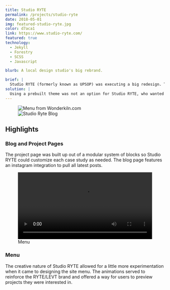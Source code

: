```yaml
---
title: Studio RYTE
permalink: /projects/studio-ryte
date: 2018-05-01
img: featured-studio-ryte.jpg
color: d7aca1
link: https://www.studio-ryte.com/
featured: true
technology:
  - Jekyll
  - Forestry
  - SCSS
  - Javascript

blurb: A local design studio's big rebrand.

brief: |
  Studio RYTE (formerly known as UPSOP) was executing a big redesign. The one problem was that they wanted it to be done before the Milan Design Biennale, a mere three weeks away.
solution: |
  Using a prebuilt theme was not an option for Studio RYTE, who wanted to show off their own design chops with their new portfolio. We had to find other ways to save time in order to make the tight deadline. I ended up using a Jekyll, Forestry and Netlify based-stack to continually build and deploy new parts of the site, while they worked on importing content as they completed the designs. The choice of technologies allowed enough flexibility during the build out to change and extend the site in a short period of time.
---
```

<figure class="projects__image-wrapper row row--full" style="background-color: #{{ page.color }}">
  <div class="projects__col--half">
    <img class="projects__image projects__image--full" src="{{ site.imgurl }}studio-ryte-case-study.jpg" alt="Menu from Wonderkiln.com">
  </div>
  <div class="projects__col--half">
    <img class="projects__image projects__image--full" src="{{ site.imgurl }}studio-ryte-blog.jpg" alt="Studio Ryte Blog">
  </div>
</figure>

<section class="row row--small">
  <h2>Highlights</h2>
  <h3 class="subheading">Blog and Project Pages</h3>
  <p>The project page was built up out of a modular system of blocks so Studio RYTE could customize each case study as needed. The blog page features an instagram integration to pull all latest posts.</p>
</section>

<figure class="projects__image-wrapper row row--full" style="background-color: #{{ page.color }}">
  <video class="projects__image" controls width="100%">
    <source src="{{ site.imgurl }}studio-ryte-menu.webm" type="video/webm">
  </video>
  <figcaption class="projects__caption">
    Menu
  </figcaption>
</figure>


<section class="row row--small">
  <h3 class="subheading">Menu</h3>
  <p>The creative nature of Studio RYTE allowed for a little more experimentation when it came to designing the site menu. The animations served to reinforce the RYTE/LEVT brand and offered a way for users to preview projects they were interested in.</p>
</section>
